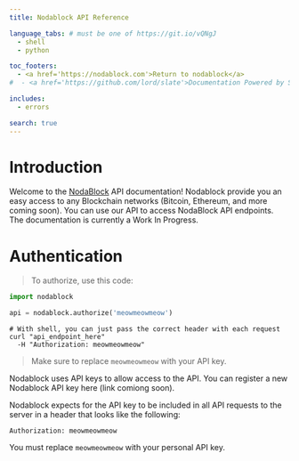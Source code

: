 ```yaml
---
title: Nodablock API Reference

language_tabs: # must be one of https://git.io/vQNgJ
  - shell
  - python

toc_footers:
  - <a href='https://nodablock.com'>Return to nodablock</a>
#  - <a href='https://github.com/lord/slate'>Documentation Powered by Slate</a>

includes:
  - errors

search: true
---
```


# Introduction

Welcome to the [NodaBlock](https://nodablock.com) API documentation!  Nodablock provide you an easy access to any Blockchain networks (Bitcoin, Ethereum, and more coming soon). 
You can use our API to access NodaBlock API endpoints. The documentation is currently a Work In Progress.

# Authentication

> To authorize, use this code:

```python
import nodablock

api = nodablock.authorize('meowmeowmeow')
```

```shell
# With shell, you can just pass the correct header with each request
curl "api_endpoint_here"
  -H "Authorization: meowmeowmeow"
```


> Make sure to replace `meowmeowmeow` with your API key.

Nodablock uses API keys to allow access to the API. You can register a new Nodablock API key here (link comiong soon).

Nodablock expects for the API key to be included in all API requests to the server in a header that looks like the following:

`Authorization: meowmeowmeow`

<aside class="notice">
You must replace <code>meowmeowmeow</code> with your personal API key.
</aside>
